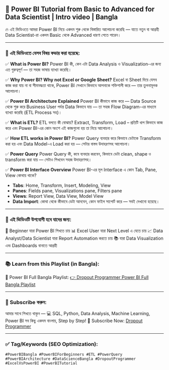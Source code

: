 ## 🎥 **Power BI Tutorial from Basic to Advanced for Data Scientist | Intro video |  Bangla**

🔥 এই ভিডিওতে আমরা Power BI নিয়ে একদম শুরু থেকে বিস্তারিত আলোচনা করেছি — যাতে নতুন বা আগ্রহী Data Scientist-রা একদম Basic থেকে Advanced ধারণা পেতে পারেন।

---

### 📌 এই ভিডিওতে যেসব বিষয় কভার করা হয়েছে:

✅ **What is Power BI?**
Power BI কী, কেন এটা Data Analysis ও Visualization-এর জন্য এত গুরুত্বপূর্ণ — তা সহজ ভাষায় ব্যাখ্যা করেছি।

✅ **Why Power BI? Why not Excel or Google Sheet?**
Excel বা Sheet দিয়ে যেসব কাজ করা যায় না বা সীমাবদ্ধতা থাকে, Power BI সেখানে কিভাবে আপনাকে শক্তিশালী করে — তার তুলনামূলক আলোচনা।

✅ **Power BI Architecture Explained**
Power BI কীভাবে কাজ করে — Data Source থেকে শুরু করে Business User পর্যন্ত Data কিভাবে যায় — তা সহজ Flow Diagram-এর মাধ্যমে ব্যাখ্যা করেছি (ETL Process সহ)।

✅ **What is ETL?**
ETL বলতে কী বোঝায়? Extract, Transform, Load – প্রতিটি ধাপ কিভাবে কাজ করে এবং Power BI-এর কোন অংশে এই কাজগুলো হয় তা নিয়ে আলোচনা।

✅ **How ETL works in Power BI?**
Power Query ব্যবহার করে কিভাবে ডেটাকে Transform করা হয় এবং Data Model-এ Load করা হয় — সেটার বাস্তব উদাহরণসহ আলোচনা।

✅ **Power Query**
Power Query কী, কবে ব্যবহার করবেন, কিভাবে ডেটা clean, shape ও transform করা যায় — সেটাও শিখবেন সহজ উদাহরণসহ।

✅ **Power BI Interface Overview**
Power BI-এর মূল Interface এ কোন Tab, Pane, View কোথায় থাকে?

* **Tabs**: Home, Transform, Insert, Modeling, View
* **Panes**: Fields pane, Visualizations pane, Filters pane
* **Views**: Report View, Data View, Model View
* **Data Import**: কোথা থেকে কীভাবে ডেটা আনবেন, কোন ফাইল সাপোর্ট করে — সবই দেখানো হয়েছে।

---

### 🎯 এই ভিডিওটি উপযোগী হবে যাদের জন্য:

👶 Beginner যারা Power BI শিখতে চায়
📊 Excel User যারা Next Level এ যেতে চায়
📈 Data Analyst/Data Scientist যারা Report Automation করতে চায়
📚 যারা Data Visualization এবং Dashboards বানাতে আগ্রহী

---

### 📚 Learn from this Playlist (in Bangla):

🔗 Power BI Full Bangla Playlist:
[👉 Dropout Programmer Power BI Full Bangla Playlist](https://www.youtube.com/playlist?list=PLGvQDTPXnnfpfA1gvdJdfWZIzRIAR5NeB)

---

### 🔔 Subscribe করুন:

আমার সাথে শিখতে থাকুন —
💻 SQL, Python, Data Analysis, Machine Learning, Power BI
সব কিছু একদম বাংলায়, Step by Step!
📌 Subscribe Now: [Dropout Programmer]((https://www.youtube.com/@DropoutProgrammer))

---

### ✅ Tag/Keywords (SEO Optimization):

`#PowerBIBangla #PowerBIForBeginners #ETL #PowerQuery #PowerBIArchitecture #DataScienceBangla #DropoutProgrammer #ExcelVsPowerBI #PowerBITutorial`

